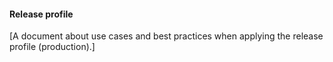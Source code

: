 #### Release profile

[A document about use cases and best practices when applying the release profile (production).]
